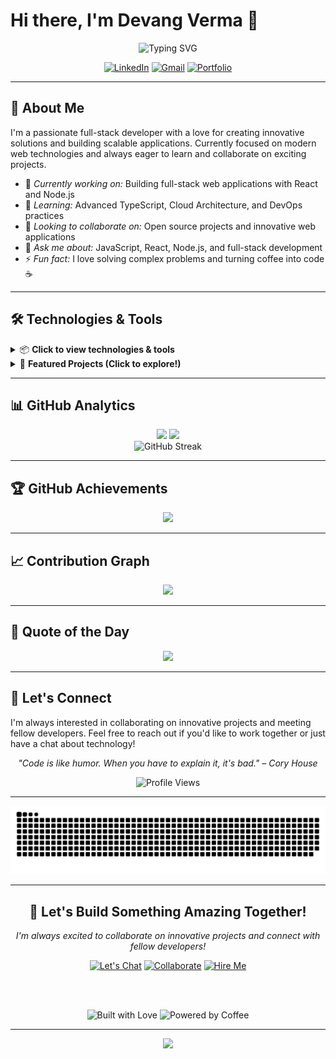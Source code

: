 # Hi there, I'm Devang Verma 👋

<div align="center">
  <img src="https://readme-typing-svg.herokuapp.com?font=Poppins&weight=500&size=28&pause=1000&center=true&vCenter=true&width=600&lines=Data+Analyst;Problem+Solver;Open+Source+Enthusiast;Always+Learning+New+Technologies" alt="Typing SVG" />
</div>

<div align="center">

[![LinkedIn](https://img.shields.io/badge/LinkedIn-0077B5?style=for-the-badge&logo=linkedin&logoColor=white)](https://www.linkedin.com/in/devang-verma-analyst/)
[![Gmail](https://img.shields.io/badge/Gmail-D14836?style=for-the-badge&logo=gmail&logoColor=white)](mailto:devang.verma112003@gmail.com)
[![Portfolio](https://img.shields.io/badge/Portfolio-FF5722?style=for-the-badge&logo=google-chrome&logoColor=white)]()

</div>

---

## 🚀 About Me

I'm a passionate full-stack developer with a love for creating innovative solutions and building scalable applications. Currently focused on modern web technologies and always eager to learn and collaborate on exciting projects.

- 🔭 *Currently working on:* Building full-stack web applications with React and Node.js
- 🌱 *Learning:* Advanced TypeScript, Cloud Architecture, and DevOps practices
- 👯 *Looking to collaborate on:* Open source projects and innovative web applications
- 💬 *Ask me about:* JavaScript, React, Node.js, and full-stack development
- ⚡ *Fun fact:* I love solving complex problems and turning coffee into code ☕

---

## 🛠 Technologies & Tools

<details>
<summary>📦 <b>Click to view technologies & tools</b></summary>
<br>

<table>
<tr>
<td valign="top" width="50%">

### 👨‍💻 Languages

<p>
  <img src="https://img.shields.io/badge/C-00599C?style=for-the-badge&logo=c&logoColor=white"/>
  <img src="https://img.shields.io/badge/C++-00599C?style=for-the-badge&logo=c%2B%2B&logoColor=white"/>
  <img src="https://img.shields.io/badge/Java-ED8B00?style=for-the-badge&logo=openjdk&logoColor=white"/>
  <img src="https://img.shields.io/badge/JavaScript-F7DF1E?style=for-the-badge&logo=javascript&logoColor=black"/>
  <img src="https://img.shields.io/badge/Python-007ACC?style=for-the-badge&logo=typescript&logoColor=white"/>
</p>

### 🌐 Frontend

<p>
  <img src="https://img.shields.io/badge/React-20232A?style=for-the-badge&logo=react&logoColor=61DAFB"/>
  <img src="https://img.shields.io/badge/Django-20232A?style=for-the-badge&logo=react&logoColor=61DAFB"/>
  <img src="https://img.shields.io/badge/Next.js-000000?style=for-the-badge&logo=next.js&logoColor=white"/>
  <img src="https://img.shields.io/badge/Three.js-000000?style=for-the-badge&logo=three.js&logoColor=white"/>
  <img src="https://img.shields.io/badge/Tailwind_CSS-38B2AC?style=for-the-badge&logo=tailwind-css&logoColor=white"/>
</p>

</td>
<td valign="top" width="50%">

### 🧠 Backend

<p>
  <img src="https://img.shields.io/badge/Node.js-43853D?style=for-the-badge&logo=node.js&logoColor=white"/>
  <img src="https://img.shields.io/badge/NestJS-E0234E?style=for-the-badge&logo=nestjs&logoColor=white"/>
  <img src="https://img.shields.io/badge/Socket.io-010101?style=for-the-badge&logo=socket.io&logoColor=white"/>
</p>

### 🗃 Databases

<p>
  <img src="https://img.shields.io/badge/MongoDB-4EA94B?style=for-the-badge&logo=mongodb&logoColor=white"/>
  <img src="https://img.shields.io/badge/MySQL-005C84?style=for-the-badge&logo=mysql&logoColor=white"/>
</p>

### ☁ Cloud & Tools

<p>
  <img src="https://img.shields.io/badge/Vercel-000000?style=for-the-badge&logo=vercel&logoColor=white"/>
  <img src="https://img.shields.io/badge/Netlify-00C7B7?style=for-the-badge&logo=netlify&logoColor=white"/>
  <img src="https://img.shields.io/badge/Heroku-430098?style=for-the-badge&logo=heroku&logoColor=white"/>
  <img src="https://img.shields.io/badge/Git-F05032?style=for-the-badge&logo=git&logoColor=white"/>
  <img src="https://img.shields.io/badge/GitHub-100000?style=for-the-badge&logo=github&logoColor=white"/>
  <img src="https://img.shields.io/badge/NPM-CB3837?style=for-the-badge&logo=npm&logoColor=white"/>
  <img src="https://img.shields.io/badge/Apache-D42029?style=for-the-badge&logo=apache&logoColor=white"/>
</p>

</td>
</tr>
</table>

</details>

<!-- Interactive Project Showcase -->
<details>
<summary>🎯 <b>Featured Projects (Click to explore!)</b></summary>
<br>

### 🌟 Project Highlights

<table>
<tr>
<td width="50%">

**🚀 Modern Portfolio Website **

-   *Tech:* HTML/Css, Next js, MongoDB
-   *Features:* Portfolio website
-   *Status:* 🟢 Live & Growing
-   [*Demo](https://modernportfolio-jst3.vercel.app/) | [Code*](https://github.com/alenway/modernportfolio)

</td>
<td width="50%">

*🎮 Project Beta*

-   *Tech:* Next.js, TypeScript, Prisma
-   *Features:* 3D visualizations, WebRTC
-   *Status:* 🟡 In Development
-   [*Demo](#) | [Code*](#)

</td>
</tr>
</table>

*🏆 Achievement Stats:*

-   💻 *20+* Full-stack projects completed
-   🌟 *500+* GitHub stars earned
-   🤝 *50+* Open source contributions
-   📈 *10K+* Lines of code written this year

</details>



---

## 📊 GitHub Analytics

<div align="center">
  <img height="180em" src="https://github-readme-stats.vercel.app/api?username=0xDevang&show_icons=true&theme=tokyonight&include_all_commits=true&count_private=true"/>
  <img height="180em" src="https://github-readme-stats.vercel.app/api/top-langs/?username=0xDevang&layout=compact&theme=tokyonight&langs_count=8"/>
</div>

<div align="center">
  <img src="https://streak-stats.demolab.com/?user=0xDevang&theme=tokyonight" alt="GitHub Streak" />
</div>


---

## 🏆 GitHub Achievements

<p align="center">
  <img src="https://github-profile-trophy.vercel.app/?username=0xDevang&theme=tokyonight&no-frame=true&no-bg=false&margin-w=4&column=7" />
</p>


---

## 📈 Contribution Graph

<div align="center">
  <img src="https://github-readme-activity-graph.vercel.app/graph?username=0xDevang&theme=tokyo-night&hide_border=true" />
</div>

---

## 💭 Quote of the Day

<div align="center">
  <img src="https://quotes-github-readme.vercel.app/api?type=horizontal&theme=tokyonight" />
</div>

---

## 🤝 Let's Connect

I'm always interested in collaborating on innovative projects and meeting fellow developers. Feel free to reach out if you'd like to work together or just have a chat about technology!

<div align="center">

*"Code is like humor. When you have to explain it, it's bad." – Cory House*

  <img src="https://komarev.com/ghpvc/?username=0xDevang&style=for-the-badge&color=blue" alt="Profile Views" />

</div>

---

<div align="center">
  <img src="https://raw.githubusercontent.com/platane/snk/output/github-contribution-grid-snake-dark.svg" alt="Snake eating my contributions" />
</div>

---
<!-- Interactive Call to Action -->
<div align="center">

  <h2>🤝 Let's Build Something Amazing Together!</h2>

  <p><i>I'm always excited to collaborate on innovative projects and connect with fellow developers!</i></p>

  <!-- Interactive Buttons -->

[![Let's Chat](https://img.shields.io/badge/Let's%20Chat-💬-blue?style=for-the-badge&logo=telegram)](mailto:devang.verma112003@gmail.com)
[![Collaborate](https://img.shields.io/badge/Collaborate-🤝-green?style=for-the-badge&logo=github)](#)
[![Hire Me](https://img.shields.io/badge/Hire%20Me-💼-orange?style=for-the-badge&logo=handshake)](#)

<br><br>

  <img src="https://forthebadge.com/images/badges/built-with-love.svg" alt="Built with Love" />
  <img src="https://forthebadge.com/images/badges/powered-by-coffee.svg" alt="Powered by Coffee" />

</div>

---

<!-- Interactive Footer -->
<div align="center">
  <img src="https://capsule-render.vercel.app/api?type=waving&color=gradient&height=100&section=footer&animation=twinkling" />
</div>
